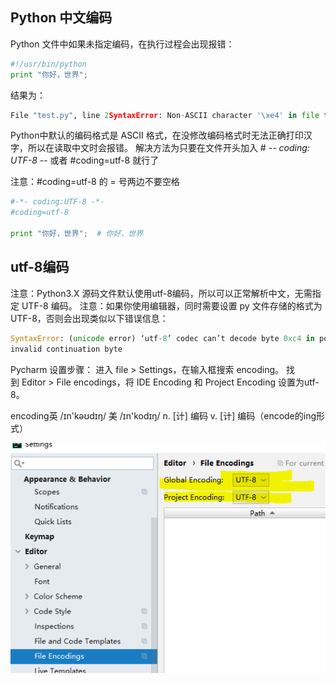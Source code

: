 ## Python 中文编码

Python 文件中如果未指定编码，在执行过程会出现报错：

```python
#!/usr/bin/python 
print "你好，世界";
```
结果为：
```python
File "test.py", line 2SyntaxError: Non-ASCII character '\xe4' in file test.py on line 2, but no encoding declared; see http://www.python.org/peps/pep-0263.html for details
```

Python中默认的编码格式是 ASCII 格式，在没修改编码格式时无法正确打印汉字，所以在读取中文时会报错。
解决方法为只要在文件开头加入 # -*- coding: UTF-8 -*- 或者 #coding=utf-8 就行了

注意：#coding=utf-8 的 = 号两边不要空格

```python
#-*- coding:UTF-8 -*-
#coding=utf-8

print "你好，世界";  # 你好，世界
```
## utf-8编码

注意：Python3.X 源码文件默认使用utf-8编码，所以可以正常解析中文，无需指定 UTF-8 编码。
注意：如果你使用编辑器，同时需要设置 py 文件存储的格式为 UTF-8，否则会出现类似以下错误信息：
```python
SyntaxError: (unicode error) ‘utf-8’ codec can’t decode byte 0xc4 in position 0:
invalid continuation byte
```

Pycharm 设置步骤：
进入 file > Settings，在输入框搜索 encoding。
找到 Editor > File encodings，将 IDE Encoding 和 Project Encoding 设置为utf-8。

encoding英 /ɪn'kəʊdɪŋ/ 美 /ɪn'kodɪŋ/ n. [计] 编码 v. [计] 编码（encode的ing形式）

<img src='./img/utf_8.png' />
